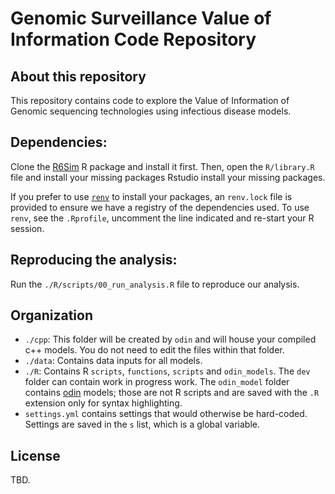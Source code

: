 # Genomic Surveillance Value of Information Code Repository

## About this repository

This repository contains code to explore the Value of Information of Genomic sequencing technologies using infectious disease models.

## Dependencies:

Clone the [R6Sim](https://github.com/randcorporation/R6Sim/) R package and install it first. Then, open the `R/library.R` file and install your missing packages Rstudio install your missing packages.

If you prefer to use [`renv`](https://rstudio.github.io/renv/articles/renv.html) to install your packages, an `renv.lock` file is provided to ensure we have a registry of the dependencies used. To use `renv`, see the `.Rprofile`, uncomment the line indicated and re-start your R session.

## Reproducing the analysis:

Run the `./R/scripts/00_run_analysis.R` file to reproduce our analysis.

## Organization

- `./cpp`: This folder will be created by `odin` and will house your compiled c++ models. You do not need to edit the files within that folder.
- `./data`: Contains data inputs for all models.
- `./R`: Contains R `scripts`, `functions`, `scripts` and `odin_models`. The `dev` folder can contain work in progress work. The `odin_model` folder contains [odin](https://mrc-ide.github.io/odin/index.html) models; those are not R scripts and are saved with the `.R` extension only for syntax highlighting.
- `settings.yml` contains settings that would otherwise be hard-coded. Settings are saved in the `s` list, which is a global variable.

## License
TBD.
